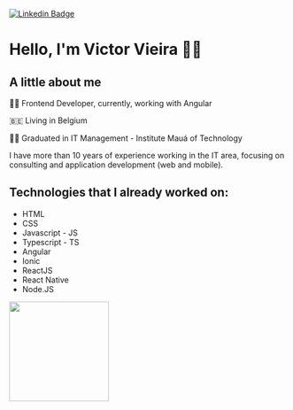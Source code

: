 [![Linkedin Badge](https://img.shields.io/badge/-LinkedIn-blue?style=flat-square&logo=Linkedin&logoColor=white&link=https://www.linkedin.com/in/victorwvieira)](https://www.linkedin.com/in/victorwvieira)
# Hello, I'm Victor Vieira 👨‍💻

## A little about me
👨‍💻 Frontend Developer, currently, working with Angular

🇧🇪 Living in Belgium

👨‍🎓 Graduated in IT Management - Institute Mauá of Technology

I have more than 10 years of experience working in the IT area, focusing on consulting and application development (web and mobile).

## Technologies that I already worked on:
- HTML
- CSS
- Javascript - JS
- Typescript - TS
- Angular
- Ionic
- ReactJS
- React Native
- Node.JS

<img height="180em" src="https://github-readme-stats.vercel.app/api?username=victorwvieira&show_icons=true&hide_border=true&&count_private=true&include_all_commits=true" />
